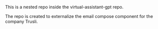 This is a nested repo inside the virtual-assistant-gpt repo.

The repo is created to externalize the email compose component for the company Trusli.
